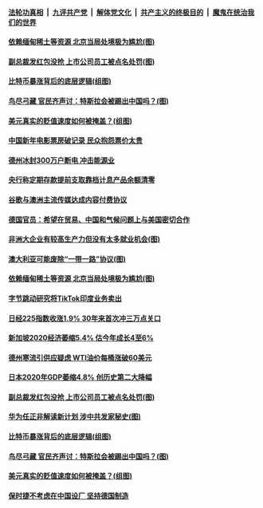 

####  [法轮功真相](../../../../basic/blob/master/README.md?t=02162331) &nbsp;|&nbsp; [九评共产党](../../../../9ping.md/blob/master/README.md?t=02162331) &nbsp;|&nbsp; [解体党文化](../../../../jtdwh.md/blob/master/README.md?t=02162331)  &nbsp;|&nbsp; [共产主义的终极目的](../../../../gczydzjmd.md/blob/master/README.md?t=02162331) &nbsp;|&nbsp; [魔鬼在统治我们的世界](../../../../mgztzwmdsj.md/blob/master/README.md?t=02162331) 


#### [依赖缅甸稀土等资源 北京当局处境极为尴尬(图)](../pages/p5/962608.md?t=02162331) 

#### [副总裁发红包没抢 上市公司员工被点名处罚(图)](../pages/p5/962593.md?t=02162331) 

#### [比特币暴涨背后的底层逻辑(组图)](../pages/p5/962520.md?t=02162331) 

#### [鸟尽弓藏 官民齐声讨：特斯拉会被踢出中国吗？(图)](../pages/p5/962526.md?t=02162331) 

#### [美元真实的贬值速度如何被掩盖？(组图)](../pages/p5/962514.md?t=02162331) 


#### [中国新年电影票房破记录 民众抱怨票价太贵](../pages/p5/962703.md?t=02162331) 

#### [德州冰封300万户断电 冲击能源业](../pages/p5/962701.md?t=02162331) 

#### [央行称定期存款提前支取靠档计息产品余额清零](../pages/p5/962687.md?t=02162331) 

#### [谷歌与澳洲主流传媒达成内容付费协议](../pages/p5/962673.md?t=02162331) 

#### [德国官员：希望在贸易、中国和气候问题上与美国密切合作](../pages/p5/962664.md?t=02162331) 

#### [非洲大企业有较高生产力但没有太多就业机会(图)](../pages/p5/962654.md?t=02162331) 

#### [澳大利亚可能废除“一带一路”协议(图)](../pages/p5/962644.md?t=02162331) 

#### [依赖缅甸稀土等资源 北京当局处境极为尴尬(图)](../pages/p5/962608.md?t=02162331) 

#### [字节跳动研究将TikTok印度业务卖出](../pages/p5/962607.md?t=02162331) 

#### [日经225指数收涨1.9% 30年来首次冲三万点关口](../pages/p5/962604.md?t=02162331) 

#### [新加坡2020经济萎缩5.4% 估今年成长4至6%](../pages/p5/962599.md?t=02162331) 

#### [德州寒流引供应疑虑 WTI油价每桶涨破60美元](../pages/p5/962598.md?t=02162331) 

#### [日本2020年GDP萎缩4.8% 创历史第二大降幅](../pages/p5/962597.md?t=02162331) 

#### [副总裁发红包没抢 上市公司员工被点名处罚(图)](../pages/p5/962593.md?t=02162331) 

#### [华为任正非解读新计划 涉中共发家秘史(图)](../pages/p5/962594.md?t=02162331) 

#### [比特币暴涨背后的底层逻辑(组图)](../pages/p5/962520.md?t=02162331) 

#### [鸟尽弓藏 官民齐声讨：特斯拉会被踢出中国吗？(图)](../pages/p5/962526.md?t=02162331) 

#### [美元真实的贬值速度如何被掩盖？(组图)](../pages/p5/962514.md?t=02162331) 

#### [保时捷不考虑在中国设厂 坚持德国制造](../pages/p5/962496.md?t=02162331) 


